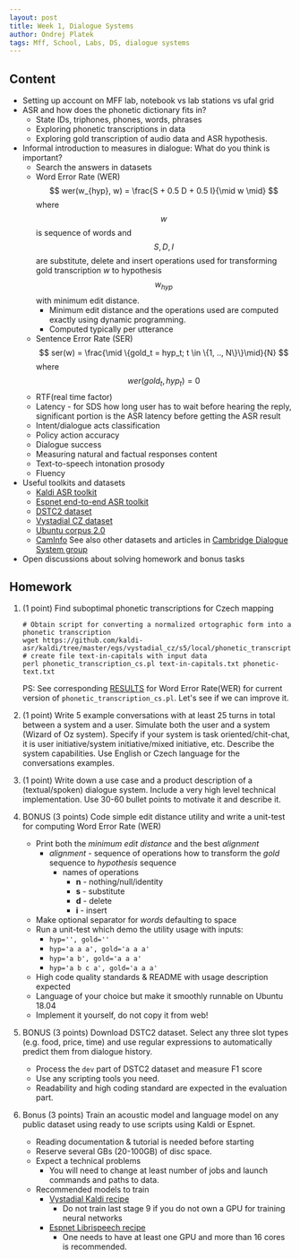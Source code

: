 ```yaml
---
layout: post
title: Week 1, Dialogue Systems
author: Ondrej Platek
tags: Mff, School, Labs, DS, dialogue systems
---
```



## Content

- Setting up account on MFF lab, notebook vs lab stations vs ufal grid
- ASR and how does the phonetic dictionary fits in?
    - State IDs, triphones, phones, words, phrases
    - Exploring phonetic transcriptions in data
    - Exploring gold transcription of audio data and ASR hypothesis.
- Informal introduction to measures in dialogue: What do you think is important?
    - Search the answers in datasets
    - Word Error Rate (WER) $$ wer(w_{hyp}, w) = \frac{S + 0.5 D + 0.5 I}{\mid w \mid} $$ where $$ w $$ is sequence of words and $$S, D, I$$ are substitute, delete and insert operations used for transforming gold transcription *w* to hypothesis $$ w_{hyp} $$ with minimum edit distance.
        - Minimum edit distance and the operations used are computed exactly using dynamic programming.
        - Computed typically per utterance
    - Sentence Error Rate (SER) $$ ser(w) = \frac{\mid \{gold_t = hyp_t; t \in \{1, .., N\}\}\mid}{N} $$ where $$ wer(gold_t, hyp_t) =  0 $$
    - RTF(real time factor)
    - Latency - for SDS how long user has to wait before hearing the reply, significant portion is the ASR latency before getting the ASR result
    - Intent/dialogue acts classification
    - Policy action accuracy
    - Dialogue success
    - Measuring natural and factual responses content
    - Text-to-speech intonation prosody
    - Fluency
- Useful toolkits and datasets
    - [Kaldi ASR toolkit](https://github.com/kaldi-asr/kaldi)
    - [Espnet end-to-end ASR toolkit](https://github.com/espnet/espnet)
    - [DSTC2 dataset](http://camdial.org/~mh521/dstc/)
    - [Vystadial CZ dataset](https://lindat.mff.cuni.cz/repository/xmlui/handle/11858/00-097C-0000-0023-4670-6)
    - [Ubuntu corpus 2.0](https://github.com/rkadlec/ubuntu-ranking-dataset-creator)
    - [CamInfo](http://camdial.org/~pfb30/caminfo/sfx-restaurant.json) See also other datasets and articles in [Cambridge Dialogue System group](http://dialogue.mi.eng.cam.ac.uk/index.php/data/)
- Open discussions about solving homework and bonus tasks

## Homework

1. (1 point) Find suboptimal phonetic transcriptions for Czech mapping

    ```
    # Obtain script for converting a normalized ortographic form into a phonetic transcription
    wget https://github.com/kaldi-asr/kaldi/tree/master/egs/vystadial_cz/s5/local/phonetic_transcription_cs.pl
    # create file text-in-capitals with input data
    perl phonetic_transcription_cs.pl text-in-capitals.txt phonetic-text.txt
    ```

    PS: See corresponding [RESULTS](https://github.com/kaldi-asr/kaldi/tree/master/egs/vystadial_cz/s5b/RESULTS) for Word Error Rate(WER) for current version of `phonetic_transcription_cs.pl`.
    Let's see if we can improve it.

2. (1 point) Write 5 example conversations with at least 25 turns in total between a system and a user.
    Simulate both the user and a system (Wizard of Oz system).
    Specify if your system is task oriented/chit-chat, it is user initiative/system initiative/mixed initiative, etc.
    Describe the system capabilities. Use English or Czech language for the conversations examples.

3. (1 point) Write down a use case and a product description of a (textual/spoken) dialogue system. Include a very high level technical implementation. Use 30-60 bullet points to motivate it and describe it.

4. BONUS (3 points) Code simple edit distance utility and write a unit-test for computing Word Error Rate (WER)
    - Print both the *minimum edit distance* and the best *alignment*
        - *alignment* - sequence of operations how to transform the *gold* sequence to *hypothesis* sequence
            - names of operations
                - **n** - nothing/null/identity
                - **s** - substitute
                - **d** - delete
                - **i** - insert
    - Make optional separator for *words* defaulting to space
    - Run a unit-test which demo the utility usage with inputs:
        - `hyp='', gold=''`
        - `hyp='a a a', gold='a a a'`
        - `hyp='a b', gold='a a a'`
        - `hyp='a b c a', gold='a a a'`
    - High code quality standards & README with usage description expected
    - Language of your choice but make it smoothly runnable on Ubuntu 18.04
    - Implement it yourself, do not copy it from web!

5. BONUS (3 points) Download DSTC2 dataset. Select any three slot types (e.g. food, price, time) and use regular expressions to automatically predict them from dialogue history.
    - Process the `dev` part of DSTC2 dataset and measure F1 score
    - Use any scripting tools you need.
    - Readability and high coding standard are expected in the evaluation part.
6. Bonus (3 points) Train an acoustic model and language model on any public dataset using ready to use scripts using Kaldi or Espnet.
    - Reading documentation & tutorial is needed before starting
    - Reserve several GBs (20-100GB) of disc space.
    - Expect a technical problems
        - You will need to change at least number of jobs and launch commands and paths to data.
    - Recommended models to train
        - [Vystadial Kaldi recipe](https://github.com/kaldi-asr/kaldi/tree/master/egs/vystadial_cz/s5b)
            - Do not train last stage 9 if you do not own a GPU for training neural networks
        - [Espnet Librispeech recipe](https://github.com/espnet/espnet/blob/master/egs/librispeech/asr1/run.sh)
            - One needs to have at least one GPU and more than 16 cores is recommended.

